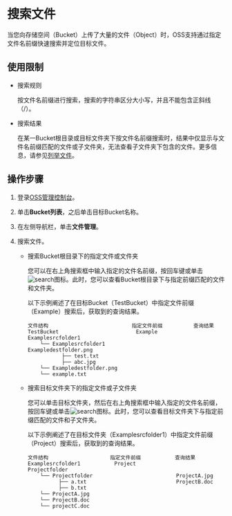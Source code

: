 # 搜索文件

当您向存储空间（Bucket）上传了大量的文件（Object）时，OSS支持通过指定文件名前缀快速搜索并定位目标文件。

## 使用限制

-   搜索规则

    按文件名前缀进行搜索，搜索的字符串区分大小写，并且不能包含正斜线（/）。

-   搜索结果

    在某一Bucket根目录或目标文件夹下按文件名前缀搜索时，结果中仅显示与文件名前缀匹配的文件或子文件夹，无法查看子文件夹下包含的文件。更多信息，请参见[列举文件](/cn.zh-CN/开发指南/对象/文件（Object）/管理文件/列举文件.md)。


## 操作步骤

1.  登录[OSS管理控制台](https://oss.console.aliyun.com/)。

2.  单击**Bucket列表**，之后单击目标Bucket名称。

3.  在左侧导航栏，单击**文件管理**。

4.  搜索文件。

    -   搜索Bucket根目录下的指定文件或文件夹

        您可以在右上角搜索框中输入指定的文件名前缀，按回车键或单击![search](https://static-aliyun-doc.oss-accelerate.aliyuncs.com/assets/img/zh-CN/0694459951/p59253.png)图标。此时，您可以查看Bucket根目录下与指定前缀匹配的文件和文件夹。

        以下示例阐述了在目标Bucket（TestBucket）中指定文件前缀（Example）搜索后，获取到的查询结果。

        ```
        文件结构                           指定文件前缀          查询结果
        TestBucket                         Example               Examplesrcfolder1                          
            └── Examplesrcfolder1                             Exampledestfolder.png                           
                   ├── test.txt                                
                   ├── abc.jpg
            └── Exampledestfolder.png
            └── example.txt
        ```

    -   搜索目标文件夹下的指定文件或子文件夹

        您可以单击目标文件夹，然后在右上角搜索框中输入指定的文件名前缀，按回车键或单击![search](https://static-aliyun-doc.oss-accelerate.aliyuncs.com/assets/img/zh-CN/0694459951/p59253.png)图标。此时，您可以查看目标文件夹下与指定前缀匹配的文件和子文件夹。

        以下示例阐述了在目标文件夹（Examplesrcfolder1）中指定文件前缀（Project）搜索后，获取到的查询结果。

        ```
        文件结构                    指定文件前缀           查询结果
        Examplesrcfolder1           Project                Projectfolder
            └── Projectfolder                           ProjectA.jpg
                  ├── a.txt                             ProjectB.doc
                  ├── b.txt
            └── ProjectA.jpg
            └── ProjectB.doc
            └── projectC.doc
        ```


